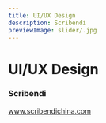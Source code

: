 ```yaml
---
title: UI/UX Design
description: Scribendi
previewImage: slider/.jpg
---
```


# UI/UX Design

### Scribendi

www.scribendichina.com






